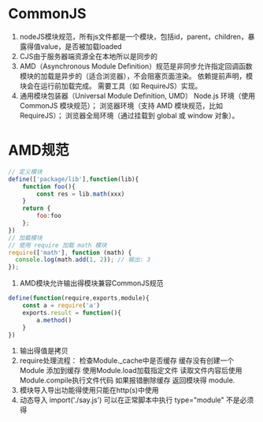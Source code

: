 # CommonJS
1. nodeJS模块规范，所有js文件都是一个模块，包括id，parent，children，暴露得值value，是否被加载loaded
2. CJS由于服务器端资源全在本地所以是同步的
3. AMD（Asynchronous Module Definition）规范是非同步允许指定回调函数
   模块的加载是异步的（适合浏览器），不会阻塞页面渲染。
   依赖提前声明，模块会在运行前加载完成。
   需要工具（如 RequireJS）实现。
4. 通用模块包装器（Universal Module Definition, UMD）
   Node.js 环境（使用 CommonJS 模块规范）；
   浏览器环境（支持 AMD 模块规范，比如 RequireJS）；
   浏览器全局环境（通过挂载到 global 或 window 对象）。
   
# AMD规范
```javascript
// 定义模块
define(['package/lib'],function(lib){
    function foo(){
        const res = lib.math(xxx)
    }
    return {
        foo:foo
    };
})
// 加载模块
// 使用 require 加载 math 模块
require(['math'], function (math) {
  console.log(math.add(1, 2)); // 输出: 3
});
```
1. AMD模块允许输出得模块兼容CommonJS规范
```javascript
define(function(require,exports,module){
    const a = require('a')
    exports.result = function(){
        a.method()
    }
})
```
1. 输出得值是拷贝
2. require处理流程： 
   检查Module._cache中是否缓存
   缓存没有创建一个Module
   添加到缓存
   使用Module.load加载指定文件
   读取文件内容后使用Module.compile执行文件代码
   如果报错删除缓存
   返回模块得 module.
3. 模块导入导出功能得使用只能在http(s)中使用
4. 动态导入 import('./say.js') 可以在正常脚本中执行 type="module" 不是必须得